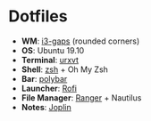 # Dotfiles

* **WM**: [i3-gaps](https://github.com/miguelfbrito/dotfiles/blob/master/.config/i3/config) (rounded corners)
* **OS**: Ubuntu 19.10
* **Terminal**: [urxvt](https://github.com/miguelfbrito/dotfiles/blob/master/.Xresources)
* **Shell**: [zsh](https://github.com/miguelfbrito/dotfiles/blob/master/.zshrc) + Oh My Zsh
* **Bar**: [polybar](https://github.com/miguelfbrito/dotfiles/blob/master/.config/polybar/)
* **Launcher**: [Rofi](https://github.com/miguelfbrito/dotfiles/tree/master/.config/rofi)
* **File Manager**: [Ranger](https://github.com/miguelfbrito/dotfiles/tree/master/.config/ranger) + Nautilus
* **Notes**: [Joplin](https://github.com/miguelfbrito/dotfiles/tree/master/.config/joplin-desktop)
